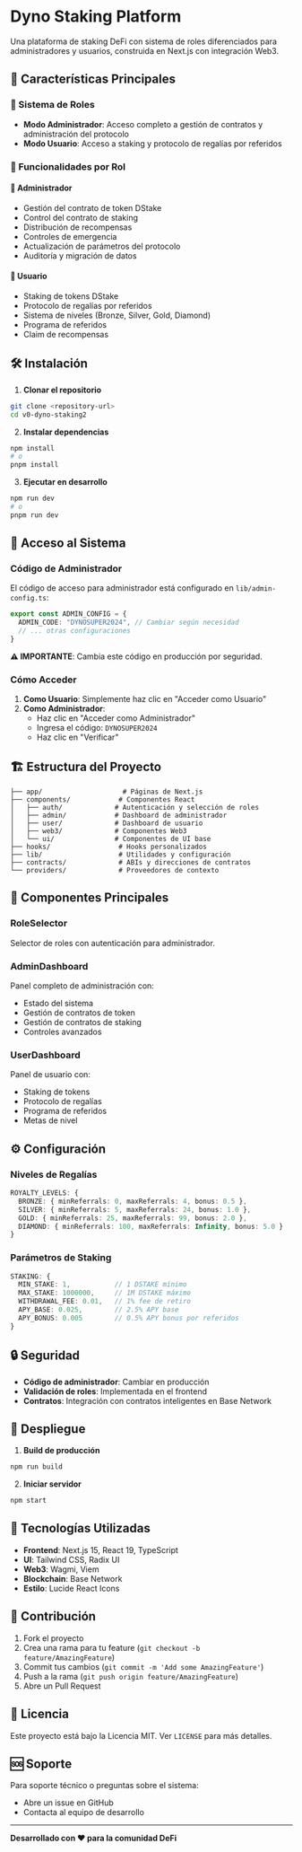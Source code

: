 # Dyno Staking Platform

Una plataforma de staking DeFi con sistema de roles diferenciados para administradores y usuarios, construida en Next.js con integración Web3.

## 🚀 Características Principales

### 🔐 Sistema de Roles
- **Modo Administrador**: Acceso completo a gestión de contratos y administración del protocolo
- **Modo Usuario**: Acceso a staking y protocolo de regalías por referidos

### 🎯 Funcionalidades por Rol

#### 👑 Administrador
- Gestión del contrato de token DStake
- Control del contrato de staking
- Distribución de recompensas
- Controles de emergencia
- Actualización de parámetros del protocolo
- Auditoría y migración de datos

#### 👤 Usuario
- Staking de tokens DStake
- Protocolo de regalías por referidos
- Sistema de niveles (Bronze, Silver, Gold, Diamond)
- Programa de referidos
- Claim de recompensas

## 🛠️ Instalación

1. **Clonar el repositorio**
```bash
git clone <repository-url>
cd v0-dyno-staking2
```

2. **Instalar dependencias**
```bash
npm install
# o
pnpm install
```

3. **Ejecutar en desarrollo**
```bash
npm run dev
# o
pnpm run dev
```

## 🔑 Acceso al Sistema

### Código de Administrador
El código de acceso para administrador está configurado en `lib/admin-config.ts`:

```typescript
export const ADMIN_CONFIG = {
  ADMIN_CODE: "DYNOSUPER2024", // Cambiar según necesidad
  // ... otras configuraciones
}
```

**⚠️ IMPORTANTE**: Cambia este código en producción por seguridad.

### Cómo Acceder

1. **Como Usuario**: Simplemente haz clic en "Acceder como Usuario"
2. **Como Administrador**: 
   - Haz clic en "Acceder como Administrador"
   - Ingresa el código: `DYNOSUPER2024`
   - Haz clic en "Verificar"

## 🏗️ Estructura del Proyecto

```
├── app/                    # Páginas de Next.js
├── components/            # Componentes React
│   ├── auth/             # Autenticación y selección de roles
│   ├── admin/            # Dashboard de administrador
│   ├── user/             # Dashboard de usuario
│   ├── web3/             # Componentes Web3
│   └── ui/               # Componentes de UI base
├── hooks/                 # Hooks personalizados
├── lib/                   # Utilidades y configuración
├── contracts/             # ABIs y direcciones de contratos
└── providers/             # Proveedores de contexto
```

## 🎨 Componentes Principales

### RoleSelector
Selector de roles con autenticación para administrador.

### AdminDashboard
Panel completo de administración con:
- Estado del sistema
- Gestión de contratos de token
- Gestión de contratos de staking
- Controles avanzados

### UserDashboard
Panel de usuario con:
- Staking de tokens
- Protocolo de regalías
- Programa de referidos
- Metas de nivel

## ⚙️ Configuración

### Niveles de Regalías
```typescript
ROYALTY_LEVELS: {
  BRONZE: { minReferrals: 0, maxReferrals: 4, bonus: 0.5 },
  SILVER: { minReferrals: 5, maxReferrals: 24, bonus: 1.0 },
  GOLD: { minReferrals: 25, maxReferrals: 99, bonus: 2.0 },
  DIAMOND: { minReferrals: 100, maxReferrals: Infinity, bonus: 5.0 }
}
```

### Parámetros de Staking
```typescript
STAKING: {
  MIN_STAKE: 1,           // 1 DSTAKE mínimo
  MAX_STAKE: 1000000,     // 1M DSTAKE máximo
  WITHDRAWAL_FEE: 0.01,   // 1% fee de retiro
  APY_BASE: 0.025,        // 2.5% APY base
  APY_BONUS: 0.005        // 0.5% APY bonus por referidos
}
```

## 🔒 Seguridad

- **Código de administrador**: Cambiar en producción
- **Validación de roles**: Implementada en el frontend
- **Contratos**: Integración con contratos inteligentes en Base Network

## 🚀 Despliegue

1. **Build de producción**
```bash
npm run build
```

2. **Iniciar servidor**
```bash
npm start
```

## 📱 Tecnologías Utilizadas

- **Frontend**: Next.js 15, React 19, TypeScript
- **UI**: Tailwind CSS, Radix UI
- **Web3**: Wagmi, Viem
- **Blockchain**: Base Network
- **Estilo**: Lucide React Icons

## 🤝 Contribución

1. Fork el proyecto
2. Crea una rama para tu feature (`git checkout -b feature/AmazingFeature`)
3. Commit tus cambios (`git commit -m 'Add some AmazingFeature'`)
4. Push a la rama (`git push origin feature/AmazingFeature`)
5. Abre un Pull Request

## 📄 Licencia

Este proyecto está bajo la Licencia MIT. Ver `LICENSE` para más detalles.

## 🆘 Soporte

Para soporte técnico o preguntas sobre el sistema:
- Abre un issue en GitHub
- Contacta al equipo de desarrollo

---

**Desarrollado con ❤️ para la comunidad DeFi**